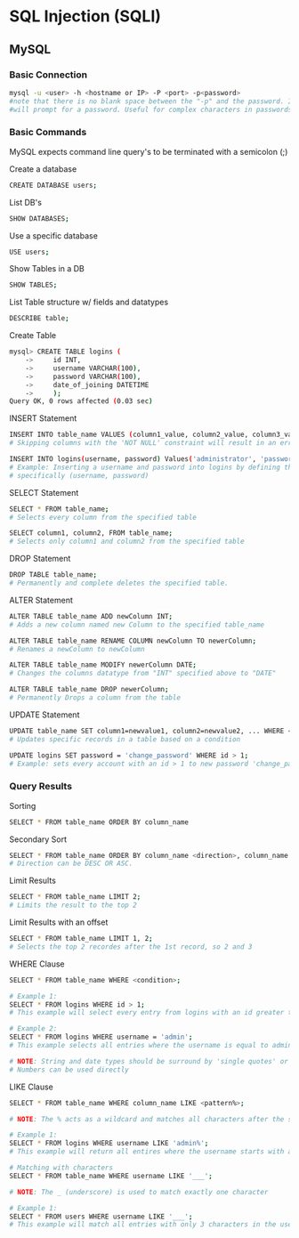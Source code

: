 # SQL Injection (SQLI)
## MySQL
### Basic Connection
```bash
mysql -u <user> -h <hostname or IP> -P <port> -p<password>
#note that there is no blank space between the "-p" and the password. If "-p" is included and left blank, the system
#will prompt for a password. Useful for complex characters in passwords.
```
### Basic Commands
MySQL expects command line query's to be terminated with a semicolon (;)

Create a database
```bash
CREATE DATABASE users;
```
List DB's
```bash
SHOW DATABASES;
```

Use a specific database
```bash
USE users;
```
Show Tables in a DB
```bash
SHOW TABLES;
```
List Table structure w/ fields and datatypes
```bash
DESCRIBE table;
```
Create Table
```bash
mysql> CREATE TABLE logins (
    ->     id INT,
    ->     username VARCHAR(100),
    ->     password VARCHAR(100),
    ->     date_of_joining DATETIME
    ->     );
Query OK, 0 rows affected (0.03 sec)
```

INSERT Statement
```bash
INSERT INTO table_name VALUES (column1_value, column2_value, column3_value, ...);
# Skipping columns with the 'NOT NULL' constraint will result in an error
```
```bash
INSERT INTO logins(username, password) Values('administrator', 'password');
# Example: Inserting a username and password into logins by defining the columns to be inserted into,
# specifically (username, password)
```

SELECT Statement
```bash
SELECT * FROM table_name;
# Selects every column from the specified table
```
```bash
SELECT column1, column2, FROM table_name;
# Selects only column1 and column2 from the specified table
```
DROP Statement
```bash
DROP TABLE table_name;
# Permanently and complete deletes the specified table. 
```
ALTER Statement
```bash
ALTER TABLE table_name ADD newColumn INT;
# Adds a new column named new Column to the specified table_name
```
```bash
ALTER TABLE table_name RENAME COLUMN newColumn TO newerColumn;
# Renames a newColumn to newColumn
```
```bash
ALTER TABLE table_name MODIFY newerColumn DATE;
# Changes the columns datatype from "INT" specified above to "DATE"
```
```bash
ALTER TABLE table_name DROP newerColumn;
# Permanently Drops a column from the table
```
UPDATE Statement
```bash
UPDATE table_name SET column1=newvalue1, column2=newvalue2, ... WHERE <condition>;
# Updates specific records in a table based on a condition
```
```bash
UPDATE logins SET password = 'change_password' WHERE id > 1;
# Example: sets every account with an id > 1 to new password 'change_password'
```
### Query Results
Sorting
```bash
SELECT * FROM table_name ORDER BY column_name
```
Secondary Sort
```bash
SELECT * FROM table_name ORDER BY column_name <direction>, column_name <direction>
# Direction can be DESC OR ASC. 
```
Limit Results
```bash
SELECT * FROM table_name LIMIT 2;
# Limits the result to the top 2
```
Limit Results with an offset
```bash
SELECT * FROM table_name LIMIT 1, 2;
# Selects the top 2 recordes after the 1st record, so 2 and 3
```
WHERE Clause
```bash
SELECT * FROM table_name WHERE <condition>;
```
```bash
# Example 1:
SELECT * FROM logins WHERE id > 1;
# This example will select every entry from logins with an id greater than 1

# Example 2:
SELECT * FROM logins WHERE username = 'admin';
# This example selects all entries where the username is equal to admin

# NOTE: String and date types should be surround by 'single quotes' or "double quotes".
# Numbers can be used directly
```
LIKE Clause
```bash
SELECT * FROM table_name WHERE column_name LIKE <pattern%>;

# NOTE: The % acts as a wildcard and matches all characters after the specified pattern.
```
```bash
# Example 1:
SELECT * FROM logins WHERE username LIKE 'admin%';
# This example will return all entires where the username starts with admin, such as admin and administrator
```
```bash
# Matching with characters
SELECT * FROM table_name WHERE username LIKE '___';

# NOTE: The _ (underscore) is used to match exactly one character
```
```bash
# Example 1:
SELECT * FROM users WHERE username LIKE '___';
# This example will match all entries with only 3 characters in the username field. Like 'tom'
```

